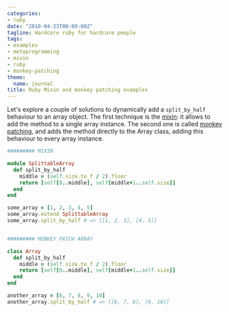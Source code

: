 ```yaml
---
categories:
- ruby
date: "2010-04-23T00:00:00Z"
tagline: Hardcore ruby for hardcore people
tags:
- examples
- metaprogramming
- mixin
- ruby
- monkey-patching
theme:
  name: journal
title: Ruby Mixin and monkey patching examples
---
```



Let's explore a couple of solutions to dynamically add a `split_by_half` behaviour to an array object. The first technique is the [mixin](http://en.wikipedia.org/wiki/Mixin): it allows to add the method to a single array instance. The second one is called [monkey patching](http://en.wikipedia.org/wiki/Monkey_patch), and adds the method directly to the Array class, adding this behaviour to every array instance.

```ruby
######### MIXIN

module SplittableArray
  def split_by_half
    middle = (self.size.to_f / 2).floor
    return [self[0..middle], self[middle+1..self.size]]
  end
end

some_array = [1, 2, 3, 4, 5]
some_array.extend SplittableArray
some_array.split_by_half # => [[1, 2, 3], [4, 5]]


######### MONKEY PATCH ARRAY

class Array
  def split_by_half
    middle = (self.size.to_f / 2).floor
    return [self[0..middle], self[middle+1..self.size]]
  end
end

another_array = [6, 7, 8, 9, 10]
another_array.split_by_half # => [[6, 7, 8], [9, 10]]
```
